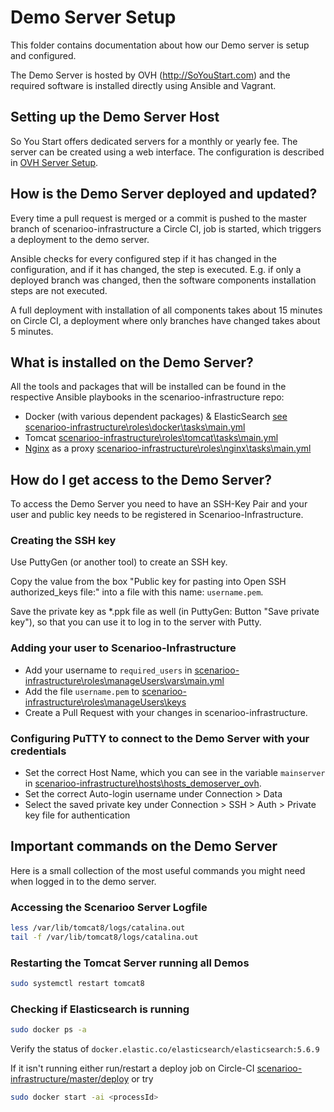 # Demo Server Setup

This folder contains documentation about how our Demo server is setup and configured.

The Demo Server is hosted by OVH (http://SoYouStart.com) and the required software is installed directly using Ansible and Vagrant.

## Setting up the Demo Server Host
So You Start offers dedicated servers for a monthly or yearly fee. The server can be created using a web interface.
The configuration is described in [OVH Server Setup](OVH-Server-Setup.md).

## How is the Demo Server deployed and updated?
Every time a pull request is merged or a commit is pushed to the master branch of scenarioo-infrastructure a Circle CI, job is started, which triggers a deployment to the demo server.

Ansible checks for every configured step if it has changed in the configuration, and if it has changed, the step is executed. E.g. if only a deployed branch was changed, then the software components installation steps are not executed.

A full deployment with installation of all components takes about 15 minutes on Circle CI, a deployment where only branches have changed takes about 5 minutes.

## What is installed on the Demo Server?
All the tools and packages that will be installed can be found in the respective Ansible playbooks in the scenarioo-infrastructure repo:

* Docker (with various dependent packages) & ElasticSearch [see scenarioo-infrastructure\roles\docker\tasks\main.yml](https://github.com/scenarioo/scenarioo-infrastructure/blob/master/roles/docker/tasks/main.yml)
* Tomcat [scenarioo-infrastructure\roles\tomcat\tasks\main.yml](https://github.com/scenarioo/scenarioo-infrastructure/blob/master/roles/tomcat/tasks/main.yml)
* [Nginx](nginx.md) as a proxy [scenarioo-infrastructure\roles\nginx\tasks\main.yml](https://github.com/scenarioo/scenarioo-infrastructure/blob/master/roles/nginx/tasks/main.yml)

## How do I get access to the Demo Server?
To access the Demo Server you need to have an SSH-Key Pair and your user and public key needs to be registered in Scenarioo-Infrastructure.

### Creating the SSH key
Use PuttyGen (or another tool) to create an SSH key. 

Copy the value from the box "Public key for pasting into Open SSH authorized_keys file:" into a file with this name: `username.pem`.

Save the private key as *.ppk file as well (in PuttyGen: Button "Save private key"), so that you can use it to log in to the server with Putty.

### Adding your user to Scenarioo-Infrastructure
* Add your username to `required_users` in [scenarioo-infrastructure\roles\manageUsers\vars\main.yml](https://github.com/scenarioo/scenarioo-infrastructure/blob/master/roles/manageUsers/vars/main.yml)
* Add the file `username.pem` to [scenarioo-infrastructure\roles\manageUsers\keys](https://github.com/scenarioo/scenarioo-infrastructure/tree/master/roles/manageUsers/keys)
* Create a Pull Request with your changes in scenarioo-infrastructure.

### Configuring PuTTY to connect to the Demo Server with your credentials
* Set the correct Host Name, which you can see in the variable `mainserver` in [scenarioo-infrastructure\hosts\hosts_demoserver_ovh](https://github.com/scenarioo/scenarioo-infrastructure/blob/master/hosts/hosts_demoserver_ovh).
* Set the correct Auto-login username under Connection > Data
* Select the saved private key under Connection > SSH > Auth > Private key file for authentication

## Important commands on the Demo Server
Here is a small collection of the most useful commands you might need when logged in to the demo server.

### Accessing the Scenarioo Server Logfile
```Bash
less /var/lib/tomcat8/logs/catalina.out
tail -f /var/lib/tomcat8/logs/catalina.out
```

### Restarting the Tomcat Server running all Demos
```Bash
sudo systemctl restart tomcat8
```

### Checking if Elasticsearch is running
```Bash
sudo docker ps -a
```
Verify the status of `docker.elastic.co/elasticsearch/elasticsearch:5.6.9`

If it isn't running either run/restart a deploy job on Circle-CI [scenarioo-infrastructure/master/deploy](https://circleci.com/gh/scenarioo/scenarioo-infrastructure/tree/master) or try
```Bash
sudo docker start -ai <processId>
```
